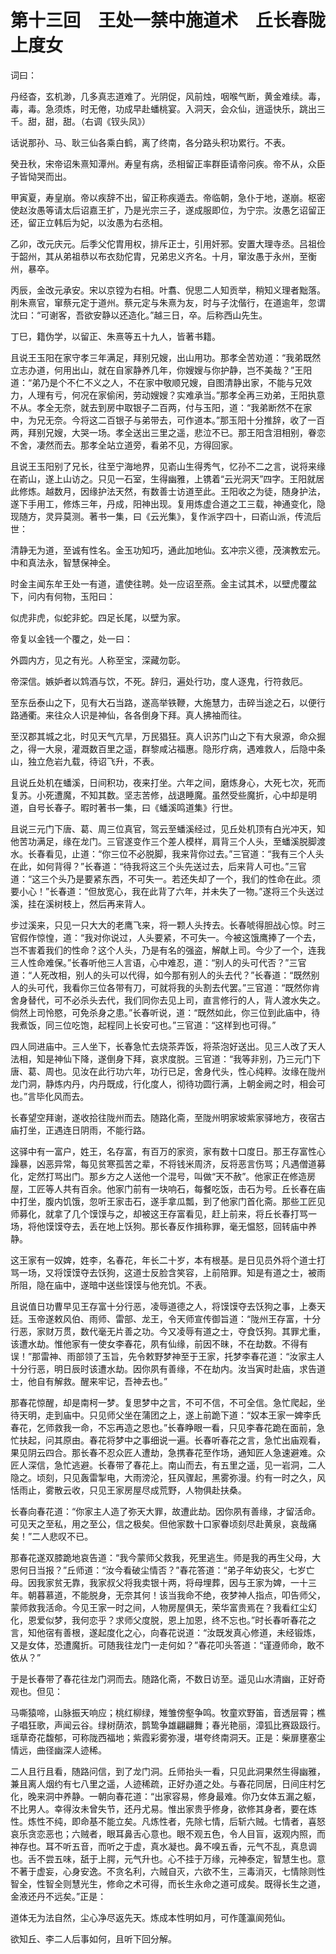 # 第十三回　王处一禁中施道术　丘长春陇上度女

词曰：

丹经杳，玄机渺，几多真志道难了。光阴促，风前烛，咽喉气断，黄金难续。毒，毒，毒。急须炼，时无倦，功成早赴蟠桃宴。入洞天，会众仙，逍遥快乐，跳出三千。甜，甜，甜。（右调《钗头凤》）

话说那孙、马、耿三仙各乘白鹤，离了终南，各分路头积功累行。不表。

癸丑秋，宋帝诏朱熹知潭州。寿皇有病，丞相留正率群臣请帝问疾。帝不从，众臣子皆恸哭而出。

甲寅夏，寿皇崩。帝以疾辞不出，留正称疾遁去。帝临朝，急仆于地，遂崩。枢密使赵汝愚等请太后诏嘉王扩，乃是光宗三子，遂成服即位，为宁宗。汝愚乞诏留正还，留正立韩后为妃，以汝愚为右丞相。

乙卯，改元庆元。后季父佗胄用权，排斥正士，引用奸邪。安置大理寺丞。吕祖俭于韶州，其从弟祖恭以布衣劾佗胄，兄弟忠义齐名。十月，窜汝愚于永州，至衡州，暴卒。

丙辰，金改元承安。宋以京镗为右相。叶翥、倪思二人知贡举，稍知义理者黜落。削朱熹官，窜蔡元定于道州。蔡元定与朱熹为友，时与子沈偕行，在道逾年，忽谓沈曰：“可谢客，吾欲安静以还造化。”越三日，卒。后称西山先生。

丁巳，籍伪学，以留正、朱熹等五十九人，皆著书籍。

且说王玉阳在家守孝三年满足，拜别兄嫂，出山用功。那孝全苦劝道：“我弟既然立志办道，何用出山，就在自家静养几年，你嫂嫂与你护静，岂不美哉？”王阳道：“弟乃是个不仁不义之人，不在家中敬顺兄嫂，自图清静出家，不能与兄效力，人理有亏，何况在家偷闲，劳动嫂嫂？实难承当。”那孝全再三劝弟，王阳执意不从。孝全无奈，就去到房中取银子二百两，付与玉阳，道：“我弟断然不在家中，为兄无奈。今将这二百银子与弟带去，可作道本。”那玉阳十分推辞，收了一百两，拜别兄嫂，大哭一场。孝全送出三里之遥，悲泣不已。那王阳含泪相别，眷恋不舍，凄然而去。那孝全站立道旁，看弟不见，方得回家。

且说王玉阳别了兄长，往至宁海地界，见嵛山生得秀气，忆孙不二之言，说将来缘在嵛山，遂上山访之。只见一石室，生得幽雅，上镌着“云光洞天”四字。王阳就居此修炼。越数月，因缘护法天然，有数善士访道至此。王阳收之为徒，随身护法，遂下手用工，修炼三年，丹成，阳神出现。复用炼虚合道之工三载，神通变化，隐现随方，灵异莫测。著书一集，曰《云光集》，复作派字四十，曰嵛山派，传流后世：

清静无为道，至诚有性名。金玉功知巧，通此加地仙。玄冲宗义德，茂演教宏元。中和真法永，智慧保神全。

时金主闻东牟王处一有道，遣使往聘。处一应诏至燕。金主试其术，以壁虎覆盆下，问内有何物，玉阳曰：

似虎非虎，似蛇非蛇。四足长尾，以壁为家。

帝复以金钱一个覆之，处一曰：

外圆内方，见之有光。人称至宝，深藏勿彰。

帝深信。嫉妒者以鸩酒与饮，不死。辞归，遍处行功，度人逐鬼，行符救厄。

至东岳泰山之下，见有大石当路，遂高举铁鞭，大施慧力，击碎当途之石，以便行路通衢。来往众人识是神仙，各各倒身下拜。真人拂袖而往。

至汉郡其城之北，时见天气亢旱，万民猖狂。真人识苏门山之下有大泉源，命众掘之，得一大泉，灌溉数百里之遥，群黎咸沾福惠。隐形疗病，遇难救人，后隐中条山，独立危岩九载，待诏飞升，不表。


且说丘处机在蟠溪，日间积功，夜来打坐。六年之间，磨炼身心，大死七次，死而复苏。小死遭魔，不知其数。坚志苦修，战退睡魔。虽然受些魔折，心中却是明道，自号长春子。暇时著书一集，曰《蟠溪鸣道集》行世。

且说三元门下唐、葛、周三位真官，驾云至蟠溪经过，见丘处机顶有白光冲天，知他苦功满足，缘在龙门。三官遂变作三个差人模样，肩背三个人头，至蟠溪脱脚渡水。长春看见，止道：“你三位不必脱脚，我来背你过去。”三官道：“我有三个人头在此，如何背得？”长春道：“待我将这三个头先送过去，后来背人可也。”三官道：“这三个头乃是要紧东西，不可失一。若还失却了一个，我们的性命在此。须要小心！”长春道：“但放宽心，我在此背了六年，并未失了一物。”遂将三个头送过溪，挂在溪树枝上，然后再来背人。


步过溪来，只见一只大大的老鹰飞来，将一颗人头抟去。长春唬得胆战心惊。时三官假作惊惶，道：“我对你说过，人头要紧，不可失一。今被这饿鹰捧了一个去，岂不害着我们的性命？这个人头，乃是有名的强盗，解献上司。今少了一个，连我三人性命难保。”长春听他三人言语，心中难忍，道：“别人的头可代否？”三官道：“人死改相，别人的头可以代得，如今那有别人的头去代？”长春道：“既然别人的头可代，我看你三位各带有刀，可就将我的头割去代罢。”三官道：“既然你肯舍身替代，可不必杀头去代，我们同你去见上司，直言修行的人，背人渡水失之。倘然上司怜愍，可免杀身之患。”长春听说，道：“既然如此，你三位到此庙中，待我煮饭，同三位吃饱，起程同上长安可也。”三官道：“这样到也可得。”


四人同进庙中。三人坐下，长春急忙去烧茶弄饭，将茶泡好送出。见三人改了天人法相，知是神仙下降，遂倒身下拜，哀求度脱。三官道：“我等非别，乃三元门下唐、葛、周也。见汝在此行功六年，功行已足，舍身代头，性心纯粹。汝缘在陇州龙门洞，静炼内丹，内丹既成，行化度人，彻待功圆行满，上朝金阙之时，相会可也。”言毕化风而去。


长春望空拜谢，遂收拾往陇州而去。随路化斋，至陇州明家坡紫家驿地方，夜宿古庙打坐，正遇连日阴雨，不能行路。

这驿中有一富户，姓王，名存富，有百万的家资，家有数十口度日。那王存富性心躁暴，凶恶异常，每见贫寒孤苦之辈，不将钱米周济，反将恶言伤骂；凡遇僧道募化，定然打骂出门。那乡方之人送他一个混号，叫做“天不赦”。他家正在修造房屋，工匠等人共有百余。他家门前有一块响石，每餐吃饭，击石为号。丘长春在庙中打坐，腹内饥饿，忽听王家击石，遂手拿瓜瓢，到了他家门首化斋。那些工匠见师募化，就拿了几个馍馍与之，却被这王存富看见，赶上前来，将丘长春打骂一场，将他馍馍夺去，丢在地上饫狗。那长春反作揖称罪，毫无愠怒，回转庙中养静。


这王家有一奴婢，姓李，名春花，年长二十岁，本有根基。是日见员外将个道士打骂一场，又将馍馍夺去饫狗，这道士反脸含笑容，上前陪罪。知是有道之士，被雨所阻，隐在庙中，遂暗中送些馍馍与他充饥。不表。

且说值日功曹早见王存富十分行恶，凌辱道德之人，将馍馍夺去饫狗之事，上奏天廷。玉帝遂敕风伯、雨师、雷部、龙王，令天师宣传御旨道：“陇州王存富，十分行恶，家财万贯，数代毫无片善之功。今又凌辱有道之士，夺食饫狗。其罪尤重，该遭水劫。惟他家有一使女李春花，夙有仙缘，前因不昧，不在劫数。不得有误！”那雷神、雨部领了玉旨，先令敕野梦神至于王家，托梦李春花道：“汝家主人十分行恶，明日辰时该遭水劫。因你夙有善缘，不在劫内。汝当寅时赴庙，求告道士，他自有解救。醒来牢记，吾神去也。”


那春花惊醒，却是南柯一梦。复思梦中之言，不可不信，不可全信。急忙爬起，坐待天明，走到庙中。只见师父坐在蒲团之上，遂上前跪下道：“奴本王家一婢李氏春花，乞师救我一命，不忘再造之恩也。”长春睁眼一看，只见李春花跪在面前，急忙扶起，问其原由。春花将梦中之事细说一遍。长春听春花之言，急忙出庙观看，果见阴云四合。那长春不忍众匠人遭劫，急携春花至作场，通知匠人急速避难。众匠人深信，急忙逃避。长春带了春花上。南山而去，有五里之遥，见一岩洞，二人隐之。顷刻，只见轰雷掣电，大雨滂沦，狂风骤起，黑雾弥漫。约有一时之久，风恬雨止，雾散云收，只见王家房屋尽成荒野，人物俱赴扶桑。

长春向春花道：“你家主人造了弥天大罪，故遭此劫。因你夙有善缘，才留活命。可见天之至私，用之至公，信之极矣。但他家数十口家眷顷刻尽赴黄泉，哀哉痛矣！”二人悲叹不已。

那春花遂双膝跪地哀告道：“我今蒙师父救我，死里逃生。师是我的再生父母，大恩何日当报？”丘师道：“汝今看破尘情否？”春花答道：“弟子年幼丧父，七岁亡母。因我家贫无靠，我家叔父将我卖银十两，将母埋葬，因与王家为婢，一十三年。朝暮慕道，不能脱身，无奈其何！该当我命不绝，夜梦神人指点，叩告师父，蒙师救我活命。今见王家一时之间，人物房屋俱无，荣华富贵焉在？我看红尘幻化，恩爱似梦，我何恋乎？求师父度脱，恩上加恩，终不忘也。”时长春听春花之言，知他宿有善根，遂起度化之心，向春花说道：“汝既发真心修道，未经锻炼，又是女体，恐遭魔折。可随我往龙门一走何如？”春花叩头答道：“谨遵师命，敢不依从？”

于是长春带了春花往龙门洞而去。随路化斋，不数日访至。遥见山水清幽，正好奇观也。但见：

马嘶猿啼，山脉振天响应；桃红柳绿，雉雏傍壑争鸣。牧童欢野笛，音透层霄；樵子唱狂歌，声闻云谷。绿树荫浓，鹊鸷争雄翩翩舞；春光艳丽，漳狐比赛趿趿行。瑶草奇花馥郁，可称陇西福地；紫霞彩雾弥漫，堪夸终南洞天。正是：柴扉壅塞尘情远，曲径幽深人迹稀。

二人且行且看，随路问信，到了龙门洞。丘师抬头一看，只见此洞果然生得幽雅，兼且离人烟约有七八里之遥，人迹稀疏，正好办道之处。与春花同居，日间庄村乞化，晚来洞中养静。一朝向春花道：“出家容易，修身最难。你乃女体五漏之躯，不比男人。幸得汝未曾失节，还丹尤易。惟出家贵乎修身，欲修其身者，要在炼性。炼性不纯，即命基不能立矣。凡炼性者，先除七情，后斩六贼。七情者，喜怒哀乐贪恋恶也；六贼者，眼耳鼻舌心意也。眼不观五色，令人目盲，返观内照，而神存也。耳不听五音，而听之于虚，真水凝也。鼻不嗅五香，元气不乱，真息调也。舌不尝五味，舐于上腭，元气升也。心不挂于万缘，元神泰定，智慧生也。意不著于虚妄，心身安逸。不贪名利，六贼自灭，六欲不生，三毒消灭，七情除则性智全，性智全则慧光生，修命之术可得，而长生永命之道可成矣。既得长生之道，金液还丹不远矣。”正是：

道体无为法自然，尘心净尽返先天。炼成本性明如月，可作蓬瀛阆苑仙。

欲知丘、李二人后事如何，且听下回分解。
